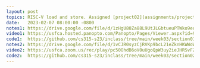 ```yaml
---
layout: post
topics: RISC-V load and store. Assigned [project02](assignments/project02.html)
date:   2023-02-07 08:00:00 -0800
notes1: https://drive.google.com/file/d/1zHgU80Za88L9UtJLGbtueuPTWko9eoLu/view?usp=share_link 
video1: https://usfca.hosted.panopto.com/Panopto/Pages/Viewer.aspx?id=9c8a965c-8b7d-43ed-9497-af93011bd83b
code1:  https://github.com/cs315-s23/inclass/tree/main/week03/section01
notes2: https://drive.google.com/file/d/1vCJR0syzCjRVKp9bcL21eZknHKWWoWMV/view?usp=share_link
video2: https://usfca.zoom.us/rec/play/pc50OhdB6oV0uUgoQpW3uy2ieJHRSvFZoEbuKG-udNJCdzIQWd969l5q9hoslWyEkhl0XWwWQfgGHZ-H.hW0_52jba0ls8lTc?continueMode=true
code2:  https://github.com/cs315-s23/inclass/tree/main/week03/section02/slen
---
```

